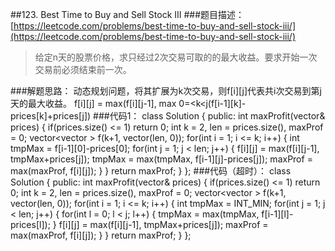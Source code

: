 ##123. Best Time to Buy and Sell Stock III
###题目描述：[https://leetcode.com/problems/best-time-to-buy-and-sell-stock-iii/](https://leetcode.com/problems/best-time-to-buy-and-sell-stock-iii/)
> 给定n天的股票价格，求只经过2次交易可取的的最大收益。要求开始一次交易前必须结束前一次。

###解题思路：
动态规划问题，将其扩展为k次交易，则f[i][j]代表共i次交易到第j天的最大收益。
f[i][j] = max(f[i][j-1], max 0=<k<j(f[i-1][k]-prices[k]+prices[j])
###代码1：
	class Solution {
	public:
	    int maxProfit(vector<int>& prices) {
	        if(prices.size() <= 1) return 0;
	        int k = 2, len = prices.size(), maxProf = 0;
	        vector<vector<int> > f(k+1, vector<int>(len, 0));
	        for(int i = 1; i <= k; i++) {
	            int tmpMax = f[i-1][0]-prices[0];
	            for(int j = 1; j < len; j++) {
	                f[i][j] = max(f[i][j-1], tmpMax+prices[j]);
	                tmpMax = max(tmpMax, f[i-1][j]-prices[j]);
	                maxProf = max(maxProf, f[i][j]);
	            }
	        }
	        return maxProf;
	    }
	};
###代码（超时）：
	class Solution {
	public:
	    int maxProfit(vector<int>& prices) {
	        if(prices.size() <= 1) return 0;
	        int k = 2, len = prices.size(), maxProf = 0;
	        vector<vector<int> > f(k+1, vector<int>(len, 0));
	        for(int i = 1; i <= k; i++) {
	            int tmpMax = INT_MIN;
	            for(int j = 1; j < len; j++) {
	                for(int l = 0; l < j; l++) {
	                    tmpMax = max(tmpMax, f[i-1][l]-prices[l]);
	                }
	                f[i][j] = max(f[i][j-1], tmpMax+prices[j]);
	                maxProf = max(maxProf, f[i][j]);
	            }
	        }
	        return maxProf;
	    }
	};
